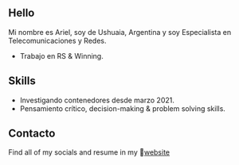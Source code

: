 ## Hello 

Mi nombre es Ariel, soy de Ushuaia, Argentina y soy Especialista en Telecomunicaciones y Redes.

* Trabajo en RS & Winning.

## Skills

* Investigando contenedores desde marzo 2021.
* Pensamiento crítico, decision-making & problem solving skills.

## Contacto

Find all of my socials and resume in my [website](https://cicka.com.ar)
